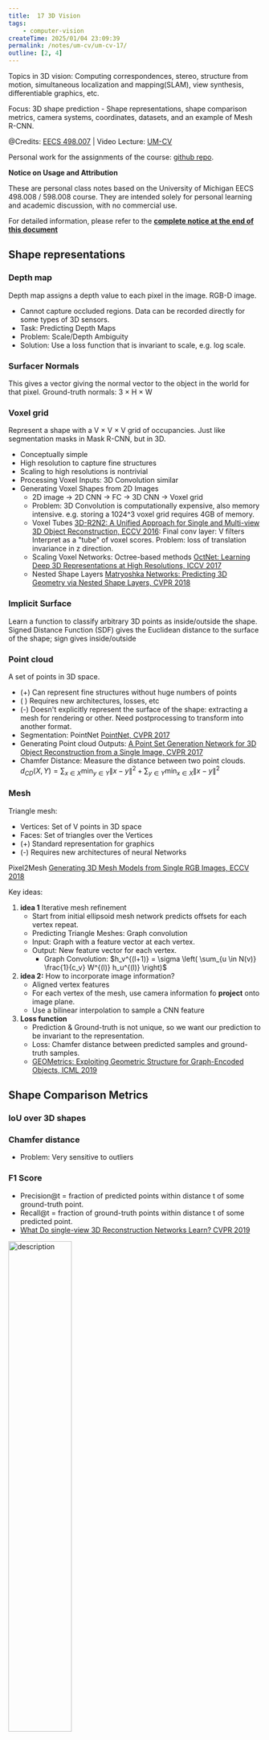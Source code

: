 ```yaml
---
title:  17 3D Vision
tags:
    - computer-vision
createTime: 2025/01/04 23:09:39
permalink: /notes/um-cv/um-cv-17/
outline: [2, 4]
---
```


Topics in 3D vision: Computing correspondences, stereo, structure from motion, simultaneous localization and mapping(SLAM), view synthesis, differentiable graphics, etc.

Focus: 3D shape prediction - Shape representations, shape comparison metrics, camera systems, coordinates, datasets, and an example of Mesh R-CNN.

<!-- more -->

@Credits: [EECS 498.007](https://web.eecs.umich.edu/~justincj/teaching/eecs498/WI2022/) | 
Video Lecture: [UM-CV](https://www.youtube.com/watch?v=dJYGatp4SvA&list=PL5-TkQAfAZFbzxjBHtzdVCWE0Zbhomg7r) 

Personal work for the assignments of the course: [github repo](https://github.com/SaturnTsen/EECS-498-007/).

**Notice on Usage and Attribution**

These are personal class notes based on the University of Michigan EECS 498.008
/ 598.008 course. They are intended solely for personal learning and academic
discussion, with no commercial use.

For detailed information, please refer to the **[complete notice at the end of
this document](#notice-on-usage-and-attribution)**

## Shape representations

### Depth map

Depth map assigns a depth value to each pixel in the image. RGB-D image.
  - Cannot capture occluded regions. Data can be recorded directly for some
    types of 3D sensors.
  - Task: Predicting Depth Maps
  - Problem: Scale/Depth Ambiguity
  - Solution: Use a loss function that is invariant to scale, e.g. log scale.

### Surfacer Normals

This gives a vector giving the normal vector to the object
   in the world for that pixel. Ground-truth normals: 3 × H × W

### Voxel grid

Represent a shape with a V × V × V grid of occupancies. Just like
   segmentation masks in Mask R-CNN, but in 3D.
   - Conceptually simple
   - High resolution to capture fine structures
   - Scaling to high resolutions is nontrivial
   - Processing Voxel Inputs: 3D Convolution similar
   - Generating Voxel Shapes from 2D Images
      - 2D image -> 2D CNN -> FC -> 3D CNN -> Voxel grid
      - Problem: 3D Convolution is computationally expensive, also memory
        intensive. e.g. storing a 1024^3 voxel grid requires 4GB of memory.
      - Voxel Tubes [3D-R2N2: A Unified Approach for Single and Multi-view 3D
        Object Reconstruction, ECCV 2016](https://arxiv.org/abs/1604.00449):
        Final conv layer: V filters Interpret as a "tube" of voxel scores.
        Problem: loss of translation invariance in z direction.
      - Scaling Voxel Networks: Octree-based methods [OctNet: Learning Deep 3D
        Representations at High Resolutions, ICCV 2017](https://arxiv.org/abs/1611.05009)
      - Nested Shape Layers [Matryoshka Networks: Predicting 3D Geometry via
        Nested Shape Layers, CVPR 2018](https://arxiv.org/abs/1804.10975)

### Implicit Surface

Learn a function to classify arbitrary 3D points as
   inside/outside the shape. Signed Distance Function (SDF) gives the Euclidean
   distance to the surface of the shape; sign gives inside/outside

### Point cloud

A set of points in 3D space. 
  
- (+) Can represent fine structures without huge numbers of points 
- ( ) Requires new architectures, losses, etc
- (-) Doesn't explicitly represent the surface of the shape: extracting a mesh for rendering or other. Need postprocessing to transform into another format.
- Segmentation: PointNet [PointNet, CVPR 2017](https://arxiv.org/abs/1612.00593)
- Generating Point cloud Outputs: [A Point Set Generation Network for 3D Object Reconstruction from a Single Image, CVPR 2017](https://arxiv.org/abs/1612.00603)
- Chamfer Distance: Measure the distance between two point clouds.
$d_{CD}(X, Y) = \sum_{x \in X} \min_{y \in Y} \|x - y\|^2 + \sum_{y \in Y} \min_{x \in X} \|x - y\|^2$

### Mesh

Triangle mesh:
  - Vertices: Set of V points in 3D space
  - Faces: Set of triangles over the Vertices
  - (+) Standard representation for graphics
  - (-) Requires new architectures of neural Networks

Pixel2Mesh [Generating 3D Mesh Models from Single RGB Images, ECCV 2018](https://arxiv.org/abs/1804.01654)

Key ideas:
1. **idea 1** Iterative mesh refinement
    - Start from initial ellipsoid mesh network predicts offsets for each vertex repeat.
    - Predicting Triangle Meshes: Graph convolution
    - Input: Graph with a feature vector at each vertex.
    - Output: New feature vector for each vertex.
      - Graph Convolution: $h_v^{(l+1)} = \sigma \left( \sum_{u \in N(v)} \frac{1}{c_v} W^{(l)} h_u^{(l)} \right)$
1. **idea 2:** How to incorporate image information?
    - Aligned vertex features
    - For each vertex of the mesh, use camera information fo **project** onto image plane.
    - Use a bilinear interpolation to sample a CNN feature
1. **Loss function**
    - Prediction & Ground-truth is not unique, so we want our prediction to be invariant to the representation.
    - Loss: Chamfer distance between predicted samples and ground-truth samples.
    - [GEOMetrics: Exploiting Geometric Structure for Graph-Encoded Objects, ICML 2019](https://arxiv.org/abs/1901.11461)

## Shape Comparison Metrics

### IoU over 3D shapes

### Chamfer distance

  - Problem: Very sensitive to outliers

### F1 Score

  - Precision@t = fraction of predicted points within distance t of some
    ground-truth point.
  - Recall@t = fraction of ground-truth points within distance t of some
    predicted point.
  - [What Do single-view 3D Reconstruction Networks Learn? CVPR 2019](https://arxiv.org/abs/1904.04514)

<div class='img-wrapper'>
<img src="/images/um-cv-2/17-1.png" width="50%" alt="description"  /><br>
Fig: F1 score</div>

## Camera Systems, Coordinates

**Canonical Coordinates**: Predict 3D shape in a canonical coordinate system(e.g. front of chair is +z) regardless of the viewpoint of the camera.

**View Coordinates**: Predict 3D shape aligned to the viewpoint of the camera.

Many papers predict in canonical coordinates - easier to load data. However, canonical view breaks the "principle of feature alignment": Predictions should be aligned to inputs.

[Pixels, voxels and views: A study of shape representations for single view 3D object shape prediction, CVPR 2019](https://arxiv.org/abs/1804.06032)

Idea: View-Centric Voxel Predictions

## Datasets

3D Datasets: Object-centric. ShapeNet. ~50 categories, ~50k 3D CAD models.

Pix3D: Some papers train on ShapeNet and show qualitative results here, but use ground-truth segmentation masks. IKEA furniture aligned to ~17k images.

## Example

### Mesh R-CNN

[Mesh R-CNN, ICCV 2019](https://arxiv.org/abs/1906.02739)

Input: Single RGB image

Output: A set of detected objects for each object: 

Mask R-CNN
  - bbox
  - category label
  - instance segmentation

Mesh head
  - 3d triangle mesh

**Problem of Mesh deformation** The topology is fixed by the initial mesh - All predictions are topologically equivalent to the initial mesh.

**Mesh R-CNN Pipeline**

<div class='img-wrapper'>
<img src="/images/um-cv-2/17-2.png" width="50%" alt="description"  /><br>
Fig: Mesh R-CNN Pipeline</div>

Add **shape regularizers** to the loss function to encourage the predicted mesh to be regular and smooth.

Concept: **Amodal completion** - predict occluded parts of the objects.

## **Notice on Usage and Attribution**

This note is based on the **University of Michigan's publicly available course EECS 498.008 / 598.008** and is intended **solely for personal learning and academic discussion**, with no commercial use.
- **Nature of the Notes:** These notes include extensive references and citations
  from course materials to ensure clarity and completeness. However, they are
  presented as personal interpretations and summaries, not as substitutes for
  the original course content.
- **Original Course Resources:** Please refer to the official [**University of
  Michigan website**](https://web.eecs.umich.edu/~justincj/teaching/eecs498/WI2022/) for complete and accurate course materials.  
- **Third-Party Open Access Content:** This note may reference Open Access (OA)
  papers or resources cited within the course materials. These materials are
  used under their original Open Access licenses (e.g., CC BY, CC BY-SA).  
- **Proper Attribution:** Every referenced OA resource is appropriately cited,
  including the author, publication title, source link, and license type.  
- **Copyright Notice:** All rights to third-party content remain with their
  respective authors or publishers.  
- **Content Removal:** If you believe any content infringes on your copyright,
  please contact me, and I will promptly remove the content in question.

Thanks to the **University of Michigan** and the contributors to the course for
their openness and dedication to accessible education. 